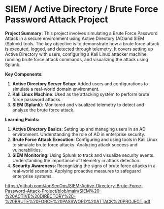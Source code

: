 # SIEM / Active Directory / Brute Force Password Attack Project

**Project Summary:**
This project involves simulating a Brute Force Password Attack in a secure environment using Active Directory (AD)and SIEM (Splunk) tools. The key objective is to demonstrate how a brute force attack is executed, logged, and detected through telemetry. It covers setting up Active Directory with users, configuring a Kali Linux attacker machine, running brute force attack commands, and visualizing the attack using Splunk.

**Key Components**:
1.	**Active Directory Server Setup**: Added users and configurations to simulate a real-world domain environment.
2.	**Kali Linux Machine**: Used as the attacking system to perform brute force password attacks.
3.	**SIEM (Splunk)**: Monitored and visualized telemetry to detect and analyze the brute force attack.

**Learning Points:**
1.	**Active Directory Basics**: Setting up and managing users in an AD environment. Understanding the role of AD in enterprise security.
2.	**Brute Force Attack Execution**: Configuring and using tools in Kali Linux to simulate brute force attacks. Analyzing attack success and vulnerabilities.
3.	**SIEM Monitoring**: Using Splunk to track and visualize security events. Understanding the importance of telemetry in attack detection.
4.	**Security Awareness**: Recognizing the signs of brute force attacks in a real-world scenario. Applying proactive measures to safeguard enterprise systems.

https://github.com/JonSecOps/SIEM-Active-Directory-Brute-Force-Password-Attack-Project/blob/main/SIEM%20-%20ACTIVE%20DIRECTORY%20-%20BRUTE%20FORCE%20PASSWORD%20ATTACK%20PROJECT.pdf
